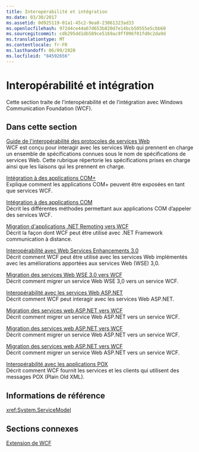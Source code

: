 ```yaml
---
title: Interopérabilité et intégration
ms.date: 03/30/2017
ms.assetid: 0d925119-01a1-45c2-9ea0-23061323ad33
ms.openlocfilehash: 97244ce44a67d653b820d7e14bcb50555e5cbb60
ms.sourcegitcommit: cdb295dd1db589ce5169ac9ff096f01fd0c2da9d
ms.translationtype: MT
ms.contentlocale: fr-FR
ms.lasthandoff: 06/09/2020
ms.locfileid: "84592656"
---
```

# <a name="interoperability-and-integration"></a>Interopérabilité et intégration
Cette section traite de l’interopérabilité et de l’intégration avec Windows Communication Foundation (WCF).  
  
## <a name="in-this-section"></a>Dans cette section  
 [Guide de l'interopérabilité des protocoles de services Web](web-services-protocols-interoperability-guide.md)  
 WCF est conçu pour interagir avec les services Web qui prennent en charge un ensemble de spécifications connues sous le nom de spécifications de services Web. Cette rubrique répertorie les spécifications prises en charge ainsi que les liaisons qui les prennent en charge.  
  
 [Intégration à des applications COM+](integrating-with-com-plus-applications.md)  
 Explique comment les applications COM+ peuvent être exposées en tant que services WCF.  
  
 [Intégration à des applications COM](integrating-with-com-applications.md)  
 Décrit les différentes méthodes permettant aux applications COM d’appeler des services WCF.  
  
 [Migration d'applications .NET Remoting vers WCF](migrating-net-remoting-applications-to-wcf.md)  
 Décrit la façon dont WCF peut être utilisé avec .NET Framework communication à distance.  
  
 [Interopérabilité avec Web Services Enhancements 3.0](interoperability-with-web-services-enhancements-3-0.md)  
 Décrit comment WCF peut être utilisé avec les services Web implémentés avec les améliorations apportées aux services Web (WSE) 3,0.  
  
 [Migration des services Web WSE 3.0 vers WCF](migrating-wse-3-0-web-services-to-wcf.md)  
 Décrit comment migrer un service Web WSE 3,0 vers un service WCF.  
  
 [Interopérabilité avec les services Web ASP.NET](interop-with-aspnet-web-services.md)  
 Décrit comment WCF peut interagir avec les services Web ASP.NET.  
  
 [Migration des services web ASP.NET vers WCF](migrating-aspnet-web-services-to-wcf.md)  
 Décrit comment migrer un service Web ASP.NET vers un service WCF.  
  
 [Migration des services web ASP.NET vers WCF](migrating-aspnet-web-services-to-wcf.md)  
 Décrit comment migrer un service Web ASP.NET vers un service WCF.  
  
 [Migration des services web ASP.NET vers WCF](migrating-aspnet-web-services-to-wcf.md)  
 Décrit comment migrer un service Web ASP.NET vers un service WCF.  
  
 [Interopérabilité avec les applications POX](interoperability-with-pox-applications.md)  
 Décrit comment WCF fournit les services et les clients qui utilisent des messages POX (Plain Old XML).  
  
## <a name="reference"></a>Informations de référence  
 <xref:System.ServiceModel>  
  
## <a name="related-sections"></a>Sections connexes  
 [Extension de WCF](../extending/index.md)
